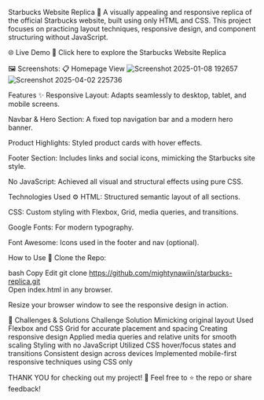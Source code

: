 Starbucks Website Replica 🌟
A visually appealing and responsive replica of the official Starbucks website, built using only HTML and CSS. This project focuses on practicing layout techniques, responsive design, and component structuring without JavaScript.

🌐 Live Demo
🔗 Click here to explore the Starbucks Website Replica

🖼️ Screenshots:
📋 Homepage View
![Screenshot 2025-01-08 192657](https://github.com/user-attachments/assets/a92751dd-1e4e-49ce-b9d7-fe7ffed53a94)
![Screenshot 2025-04-02 225736](https://github.com/user-attachments/assets/dea86588-0374-47f3-a46a-458ae99e9462)



Features ✨
Responsive Layout: Adapts seamlessly to desktop, tablet, and mobile screens.

Navbar & Hero Section: A fixed top navigation bar and a modern hero banner.

Product Highlights: Styled product cards with hover effects.

Footer Section: Includes links and social icons, mimicking the Starbucks site style.

No JavaScript: Achieved all visual and structural effects using pure CSS.

Technologies Used ⚙️
HTML: Structured semantic layout of all sections.

CSS: Custom styling with Flexbox, Grid, media queries, and transitions.

Google Fonts: For modern typography.

Font Awesome: Icons used in the footer and nav (optional).

How to Use 🚀
Clone the Repo:

bash
Copy
Edit
git clone https://github.com/mightynawiin/starbucks-replica.git  
Open index.html in any browser.

Resize your browser window to see the responsive design in action.

🧠 Challenges & Solutions
Challenge	Solution
Mimicking original layout	Used Flexbox and CSS Grid for accurate placement and spacing
Creating responsive design	Applied media queries and relative units for smooth scaling
Styling with no JavaScript	Utilized CSS hover/focus states and transitions
Consistent design across devices	Implemented mobile-first responsive techniques using CSS only

THANK YOU for checking out my project! 💚
Feel free to ⭐ the repo or share feedback!

